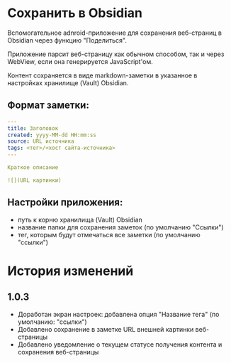 # Сохранить в Obsidian

Вспомогательное adnroid-приложение для сохранения веб-страниц в Obsidian через функцию "Поделиться".

Приложение парсит веб-страницу как обычном способом, так и через WebView, если она генерируется JavaScript'ом.

Контент сохраняется в виде markdown-заметки в указанное в настройках хранилище (Vault) Obsidian.

## Формат заметки:
```yaml
---
title: Заголовок
created: yyyy-MM-dd HH:mm:ss
source: URL источника
tags: <тег>/<хост сайта-источника>
---

Краткое описание

![](URL картинки)        
```

## Настройки приложения:
- путь к корню хранилища (Vault) Obsidian
- название папки для сохранения заметок (по умолчанию "Ссылки")
- тег, которым будут отмечаться все заметки (по умолчанию "ссылки") 

# История изменений

## 1.0.3

+ Доработан экран настроек: добавлена опция "Название тега" (по умолчанию: "ссылки")
+ Добавлено сохранение в заметке URL внешней картинки веб-страницы
+ Добавлено уведомление о текущем статусе получения контента и сохранения веб-страницы